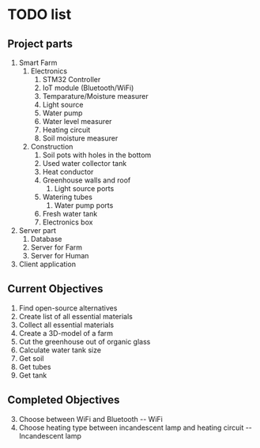 # TODO list

## Project parts

1. Smart Farm
	1. Electronics
		1. STM32 Controller
		2. IoT module (Bluetooth/WiFi)
		3. Temparature/Moisture measurer
		4. Light source
		5. Water pump
		6. Water level measurer
		7. Heating circuit
		8. Soil moisture measurer
	2. Construction
		1. Soil pots with holes in the bottom
		2. Used water collector tank
		3. Heat conductor
		4. Greenhouse walls and roof
			1. Light source ports
		5. Watering tubes
			1. Water pump ports
		6. Fresh water tank
		7. Electronics box
2. Server part
	1. Database
	2. Server for Farm
	3. Server for Human
3. Client application

## Current Objectives
1. Find open-source alternatives
2. Create list of all essential materials
4. Collect all essential materials
5. Create a 3D-model of a farm
6. Cut the greenhouse out of organic glass
8. Calculate water tank size
9. Get soil
10. Get tubes
11. Get tank

## Completed Objectives

3. Choose between WiFi and Bluetooth -- WiFi
7. Choose heating type between incandescent lamp and heating circuit -- Incandescent lamp
